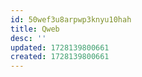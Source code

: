 ```yaml
---
id: 50wef3u8arpwp3knyu10hah
title: Qweb
desc: ''
updated: 1728139800661
created: 1728139800661
---
```

